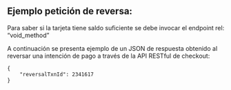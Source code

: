 ## Ejemplo petición de reversa:

Para saber si la tarjeta tiene saldo suficiente se debe invocar el endpoint rel: “void_method”
 
A continuación se presenta ejemplo de un JSON de respuesta obtenido al reversar una intención de pago a través de la API RESTful de checkout:

```
{
    "reversalTxnId": 2341617
}
```


